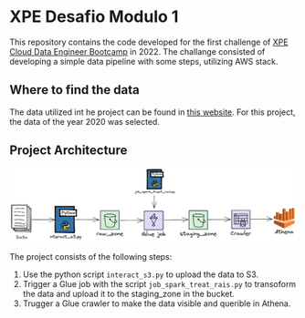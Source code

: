 # XPE Desafio Modulo 1
This repository contains the code developed for the first challenge of [XPE Cloud Data Engineer Bootcamp](https://www.xpeducacao.com.br/bootcamp/engenheiro-de-dados-cloud) in 2022.
The challange consisted of developing a simple data pipeline with some steps, utilizing AWS stack.

## Where to find the data
The data utilized int he project can be found in [this website](http://pdet.mte.gov.br/microdados-rais-e-caged).
For this project, the data of the year 2020 was selected.

## Project Architecture
![Project Architecure](/architecture/architecture.png)

The project consists of the following steps:
1. Use the python script `interact_s3.py` to upload the data to S3.
2. Trigger a Glue job with the script `job_spark_treat_rais.py` to transoform the data and upload it to the staging_zone in the bucket.
3. Trugger a Glue crawler to make the data visible and querible in Athena.
